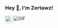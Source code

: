 <h3> Hey 👋, I'm Zertawz!</h3>

<a href="https://www.linkedin.com/in/jean-christophe-burnot-8aa1b5217/">
  <img align="left" width="24px" src="https://cdn.jsdelivr.net/npm/simple-icons@v3/icons/linkedin.svg" />
  </a>

<img align="center" alt="GIF" src="https://media.tenor.com/GB2kusUamFYAAAAd/guts-berserk-guts.gif" />
